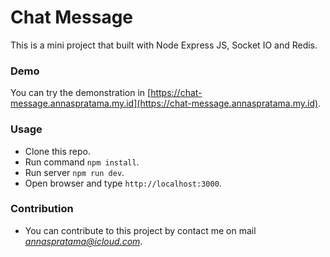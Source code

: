 # Chat Message #

This is a mini project that built with Node Express JS, Socket IO and Redis.

### Demo ###

You can try the demonstration in [https://chat-message.annaspratama.my.id](https://chat-message.annaspratama.my.id).

### Usage ###

* Clone this repo.
* Run command `npm install`.
* Run server `npm run dev`.
* Open browser and type `http://localhost:3000`.

### Contribution ###

* You can contribute to this project by contact me on mail *annaspratama@icloud.com*.